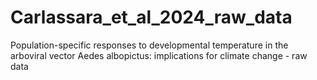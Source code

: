 # Carlassara_et_al_2024_raw_data
Population-specific responses to developmental temperature in the arboviral vector Aedes albopictus: implications for climate change - raw data
